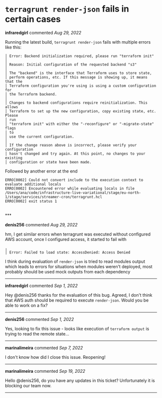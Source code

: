 # `terragrunt render-json` fails in certain cases

**infraredgirl** commented *Aug 29, 2022*

Running the latest build, `terragrunt render-json` fails with multiple errors like this:
```
│ Error: Backend initialization required, please run "terraform init"
│
│ Reason: Initial configuration of the requested backend "s3"
│
│ The "backend" is the interface that Terraform uses to store state,
│ perform operations, etc. If this message is showing up, it means that the
│ Terraform configuration you're using is using a custom configuration for
│ the Terraform backend.
│
│ Changes to backend configurations require reinitialization. This allows
│ Terraform to set up the new configuration, copy existing state, etc. Please
│ run
│ "terraform init" with either the "-reconfigure" or "-migrate-state" flags
│ to
│ use the current configuration.
│
│ If the change reason above is incorrect, please verify your configuration
│ hasn't changed and try again. At this point, no changes to your existing
│ configuration or state have been made.
```
Followed by another error at the end
```
ERRO[0002] Could not convert include to the execution context to evaluate additional locals
ERRO[0002] Encountered error while evaluating locals in file /Users/ana/code/infrastructure-live-variational/stage/eu-north-1/stage/services/streamer-cron/terragrunt.hcl
ERRO[0002] exit status 1
```
<br />
***


**denis256** commented *Aug 29, 2022*

hm, I get similar errors when terragrunt was executed without configured AWS account, once I configured access, it started to fail with
```
╷
│ Error: Failed to load state: AccessDenied: Access Denied
```

I think during evaluation of `render-json` is tried to read modules output which leads to errors for situations when modules weren't deployed, most probably should be used mock outputs from each dependency
***

**infraredgirl** commented *Sep 1, 2022*

Hey @denis256 thanks for the evaluation of this bug. Agreed, I don't think that AWS auth should be required to execute `render-json`. Would you be able to work on a fix?
***

**denis256** commented *Sep 1, 2022*

Yes, looking to fix this issue - looks like execution of `terraform output` is trying to read the remote state... 
***

**marinalimeira** commented *Sep 7, 2022*

I don't know how did I close this issue. Reopening!
***

**marinalimeira** commented *Sep 19, 2022*

Hello @denis256, do you have any updates in this ticket? Unfortunately it is blocking our team now.
***

